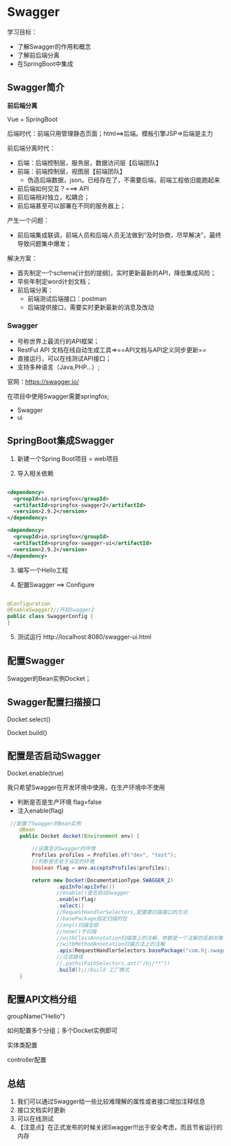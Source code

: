 # Swagger

学习目标：

- 了解Swagger的作用和概念
- 了解前后端分离
- 在SpringBoot中集成

## Swagger简介

**前后端分离**

Vue + SpringBoot

后端时代：前端只用管理静态页面；html==>后端。模板引擎JSP=>后端是主力

前后端分离时代：

- 后端：后端控制层，服务层，数据访问层【后端团队】
- 前端：前端控制层，视图层【前端团队】
    - 伪造后端数据，json。已经存在了，不需要后端，前端工程依旧能跑起来
- 前后端如何交互？===> API
- 前后端相对独立，松耦合；
- 前后端甚至可以部署在不同的服务器上；

产生一个问题：

- 前后端集成联调，前端人员和后端人员无法做到“及时协商，尽早解决”，最终导致问题集中爆发；

解决方案：

- 首先制定一个schema[计划的提纲]，实时更新最新的API，降低集成风险；
- 早些年制定word计划文档；
- 前后端分离：
    - 前端测试后端接口：postman
    - 后端提供接口，需要实时更新最新的消息及改动

### Swagger

- 号称世界上最流行的API框架；
- RestFul API 文档在线自动生成工具=>==API文档与API定义同步更新==
- 直接运行，可以在线测试API接口；
- 支持多种语言（Java,PHP...）;

官网：https://swagger.io/

在项目中使用Swagger需要springfox;

- Swagger
- ui

## SpringBoot集成Swagger

1. 新建一个Spring Boot项目 = web项目

2. 导入相关依赖

```xml

<dependency>
  <groupId>io.springfox</groupId>
  <artifactId>springfox-swagger2</artifactId>
  <version>2.9.2</version>
</dependency>

<dependency>
  <groupId>io.springfox</groupId>
  <artifactId>springfox-swagger-ui</artifactId>
  <version>2.9.2</version>
</dependency>

```

3. 编写一个Hello工程

4. 配置Swagger ==> Configure

```java

@Configuration
@EnableSwagger2//开启Swagger2
public class SwaggerConfig {
}
```

5. 测试运行
http://localhost:8080/swagger-ui.html

## 配置Swagger

Swagger的Bean实例Docket；

## Swagger配置扫描接口

Docket.select()

Docket.build()

## 配置是否启动Swagger

Docket.enable(true)

我只希望Swagger在开发环境中使用，在生产环境中不使用

- 判断是否是生产环境 flag=false
- 注入enable(flag)
```java
 //配置了Swagger的Bean实例
    @Bean
    public Docket docket(Environment env) {

        //设置显示Swagger的环境
        Profiles profiles = Profiles.of("dev", "test");
        //判断是否处于设定的环境
        boolean flag = env.acceptsProfiles(profiles);

        return new Docket(DocumentationType.SWAGGER_2)
                .apiInfo(apiInfo())
                //enable()是否启动Swagger
                .enable(flag)
                .select()
                //RequestHandlerSelectors,配置要扫描接口的方式
                //basePackage指定扫描的包
                //any()扫描全部
                //none()不扫描
                //withClassAnnotation扫描类上的注解，参数是一个注解的反射对象
                //withMethodAnnotation扫描方法上的注解
                .apis(RequestHandlerSelectors.basePackage("com.hj.swagger.controller"))
                //过滤路径
                //.paths(PathSelectors.ant("/hj/**"))
                .build();//build 工厂模式
    }
```
## 配置API文档分组

groupName("Hello")

如何配置多个分组；多个Docket实例即可

实体类配置

controller配置

## 总结

1. 我们可以通过Swagger给一些比较难理解的属性或者接口增加注释信息
2. 接口文档实时更新
3. 可以在线测试
4. 【注意点】在正式发布的时候关闭Swagger!!!出于安全考虑，而且节省运行的内存